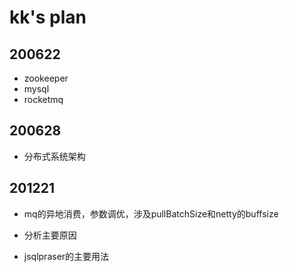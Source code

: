 # kk's plan

## 200622

* zookeeper
* mysql
* rocketmq

## 200628

* 分布式系统架构

## 201221

* mq的异地消费，参数调优，涉及pullBatchSize和netty的buffsize
* 分析主要原因

* jsqlpraser的主要用法


